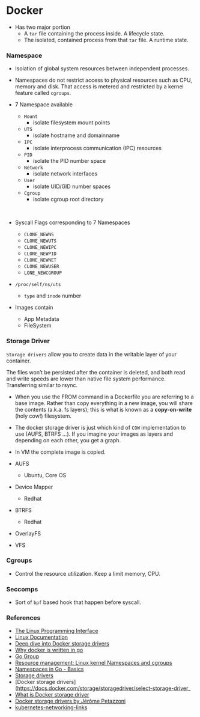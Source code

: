# Docker
- Has two major portion
    - A `tar` file containing the process inside. A lifecycle state.
    - The isolated, contained process from that `tar` file. A runtime state.

### Namespace
- Isolation of global system resources between independent processes.

- Namespaces do not restrict access to physical resources such as CPU, memory and disk. That access is metered and restricted by a kernel feature called `cgroups`.

- 7 Namespace available
    - `Mount` 
        - isolate filesystem mount points
    - `UTS` 
        - isolate hostname and domainname
    - `IPC` 
        - isolate interprocess communication (IPC) resources
    - `PID`
        - isolate the PID number space
    - `Network` 
        - isolate network interfaces
    - `User` 
        - isolate UID/GID number spaces
    - `Cgroup` 
        - isolate cgroup root directory

<br/>

- Syscall Flags corresponding to 7 Namespaces
    - `CLONE_NEWNS`
    - `CLONE_NEWUTS`
    - `CLONE_NEWIPC` 
    - `CLONE_NEWPID`
    - `CLONE_NEWNET` 
    - `CLONE_NEWUSER`
    - `LONE_NEWCGROUP`

- `/proc/self/ns/uts`
    - `type` and `inode` number
    
- Images contain
    - App Metadata
    - FileSystem

### Storage Driver

`Storage drivers` allow you to create data in the writable layer of your container. 

The files won’t be persisted after the container is deleted, and both read and write speeds are lower than native file system performance. Transferring similar to rsync.

- When you use the FROM command in a Dockerfile you are referring to a base image. Rather than copy everything in a new image, you will share the contents (a.k.a. fs layers); this is what is known as a **copy-on-write** (holy cow!) filesystem. 

- The docker storage driver is just which kind of `COW` implementation to use (AUFS, BTRFS ...). If you imagine your images as layers and depending on each other, you get a graph.

- In VM the complete image is copied. 

- AUFS 
    - Ubuntu, Core OS

- Device Mapper 
    - Redhat

- BTRFS 
    - Redhat

- OverlayFS
- VFS

 ### Cgroups
 - Control the resource utilization. Keep a limit memory, CPU. 

 ### Seccomps
 - Sort of `bpf` based hook that happen before syscall.

### References
- [The Linux Programming Interface](https://man7.org/tlpi/)
- [Linux Documentation](https://github.com/torvalds/linux/tree/master/Documentation)
- [Deep dive into Docker storage drivers](https://www.youtube.com/watch?v=9oh_M11-foU)
- [Why docker is written in go](https://www.slideshare.net/jpetazzo/docker-and-go-why-did-we-decide-to-write-docker-in-go)
- [Go Group](https://groups.google.com/g/golang-nuts?pli=1)
- [Resource management: Linux kernel Namespaces and cgroups](https://sites.cs.ucsb.edu/~rich/class/cs293b-cloud/papers/lxc-namespace.pdf)
- [Namespaces in Go - Basics](https://medium.com/@teddyking/namespaces-in-go-basics-e3f0fc1ff69a)
- [Storage drivers](https://docs.docker.com/storage/storagedriver)
- [Docker storage drivers](https://docs.docker.com/storage/storagedriver/select-storage-driver_
- [What is Docker storage driver](https://stackoverflow.com/questions/31152263/what-is-docker-storage-driver)
- [Docker storage drivers by Jérôme Petazzoni](https://www.slideshare.net/Docker/docker-storage-drivers)
- [kubernetes-networking-links](https://github.com/nleiva/kubernetes-networking-links)